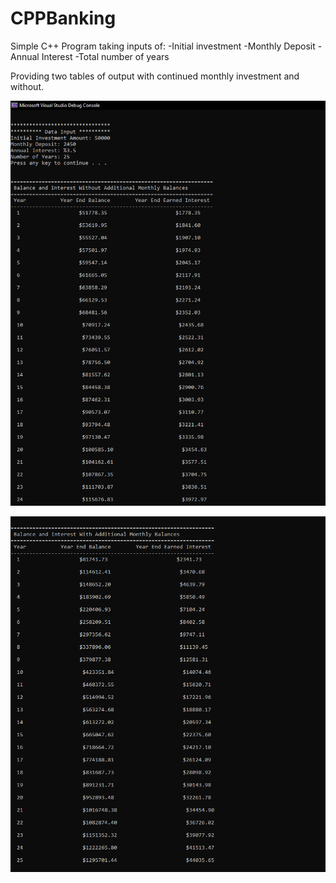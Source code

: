 # CPPBanking

Simple C++ Program taking inputs of:
-Initial investment
-Monthly Deposit
-Annual Interest
-Total number of years

Providing two tables of output with continued monthly investment and without. 

![ScreenShot](https://github.com/AshTag-Med/CPPBanking/blob/406a62b5ececb4adc7d0dbab6f512e4e256d5a55/Screenshot%202023-08-11%20105215.png)

![ScreenShot](https://github.com/AshTag-Med/CPPBanking/blob/076f03110815cab0745ea42eeca5c3334e68f51b/Screenshot%202023-08-11%20105234.png)

